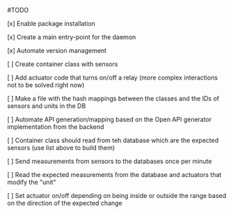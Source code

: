#TODO 

[x] Enable package installation

[x] Create a main entry-point for the daemon

[x] Automate version management

[ ] Create container class with sensors

[ ] Add actuator code that turns on/off a relay (more complex interactions not to be solved right now)

[ ] Make a file with the hash mappings between the classes and the IDs of sensors and units in the DB

[ ] Automate API generation/mapping based on the Open API generator implementation from the backend

[ ] Container class should read from teh database which are the expected sensors (use list above to build them)

[ ] Send measurements from sensors to the databases once per minute

[ ] Read the expected measurements from the database and actuators that modify the "unit"

[ ] Set actuator on/off depending on being inside or outside the range based on the direction of the expected change

